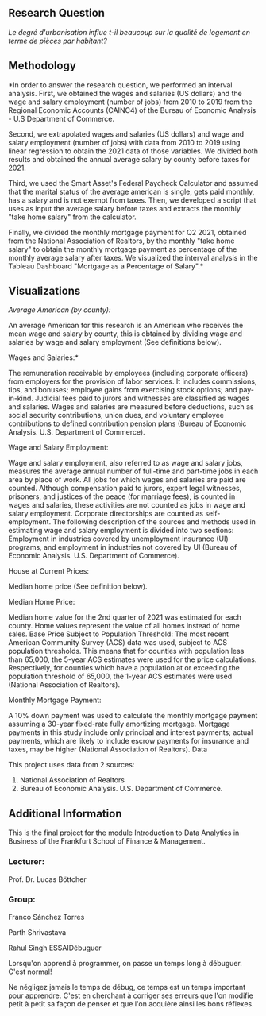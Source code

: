 ## Research Question

*Le degré d'urbanisation influe t-il beaucoup sur la qualité de logement en terme de pièces par habitant?*

## Methodology

*In order to answer the research question, we performed an interval analysis.
First, we obtained the wages and salaries (US dollars) and the wage and salary employment (number of jobs) from 2010 to 2019 from the Regional Economic Accounts (CAINC4) of the Bureau of Economic Analysis - U.S Department of Commerce.

Second, we extrapolated wages and salaries (US dollars) and wage and salary employment (number of jobs) with data from 2010 to 2019 using linear regression to obtain the 2021 data of those variables. We divided both results and obtained the annual average salary by county before taxes for 2021.

Third, we used the Smart Asset's Federal Paycheck Calculator and assumed that the marital status of the average american is single, gets paid monthly, has a salary and is not exempt from taxes. Then, we developed a script that uses as input the average salary before taxes and extracts the monthly "take home salary" from the calculator.

Finally, we divided the monthly mortgage payment for Q2 2021, obtained from the National Association of Realtors, by the monthly "take home salary" to obtain the monthly mortgage payment as percentage of the monthly average salary after taxes. We visualized the interval analysis in the Tableau Dashboard "Mortgage as a Percentage of Salary".*

## Visualizations

*Average American (by county):*

An average American for this research is an American who receives the mean wage and salary by county, this is obtained by dividing wage and salaries by wage and salary employment (See definitions below).

Wages and Salaries:*

The remuneration receivable by employees (including corporate officers) from employers for the provision of labor services. It includes commissions, tips, and bonuses; employee gains from exercising stock options; and pay-in-kind. Judicial fees paid to jurors and witnesses are classified as wages and salaries. Wages and salaries are measured before deductions, such as social security contributions, union dues, and voluntary employee contributions to defined contribution pension plans (Bureau of Economic Analysis. U.S. Department of Commerce).

Wage and Salary Employment:

Wage and salary employment, also referred to as wage and salary jobs, measures the average annual number of full-time and part-time jobs in each area by place of work. All jobs for which wages and salaries are paid are counted. Although compensation paid to jurors, expert legal witnesses, prisoners, and justices of the peace (for marriage fees), is counted in wages and salaries, these activities are not counted as jobs in wage and salary employment.
Corporate directorships are counted as self-employment. The following description of the sources and methods used in estimating wage and salary employment is divided into two sections: Employment in industries covered by unemployment insurance (UI) programs, and employment in industries not covered by UI (Bureau of Economic Analysis. U.S. Department of Commerce).

House at Current Prices:

Median home price (See definition below).

Median Home Price:

Median home value for the 2nd quarter of 2021 was estimated for each county. Home values represent the value of all homes instead of home sales. Base Price Subject to Population Threshold:
The most recent American Community Survey (ACS) data was used, subject to ACS population thresholds. This means that for counties with population less than 65,000, the 5-year ACS estimates were used for the price calculations. Respectively, for counties which have a population at or exceeding the population threshold of 65,000, the 1-year ACS estimates were used (National Association of Realtors).

Monthly Mortgage Payment:

A 10% down payment was used to calculate the monthly mortgage payment assuming a 30-year fixed-rate fully amortizing mortgage. Mortgage payments in this study include only principal and interest payments; actual payments, which are likely to include escrow payments for insurance and taxes, may be higher (National Association of Realtors).
Data

This project uses data from 2 sources:

1. National Association of Realtors
2. Bureau of Economic Analysis. U.S. Department of Commerce.
## Additional Information

This is the final project for the module Introduction to Data Analytics in Business of the Frankfurt School of Finance & Management.

### Lecturer:

Prof. Dr. Lucas Böttcher

### Group:

Franco Sánchez Torres

Parth Shrivastava

Rahul Singh ESSAIDébuguer



  
Lorsqu'on apprend à programmer, on passe un temps long à débuguer. C'est normal!

Ne négligez jamais le temps de débug, ce temps est un temps important pour apprendre. C'est en cherchant à corriger
ses erreurs que l'on modifie petit à petit sa façon de penser et que l'on acquière ainsi les bons réflexes.
